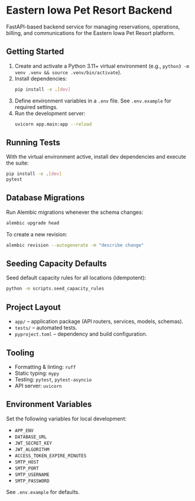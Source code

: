 # Eastern Iowa Pet Resort Backend

FastAPI-based backend service for managing reservations, operations, billing, and communications for the Eastern Iowa Pet Resort platform.

## Getting Started

1. Create and activate a Python 3.11+ virtual environment (e.g., `python3 -m venv .venv && source .venv/bin/activate`).
2. Install dependencies:
   ```bash
   pip install -e .[dev]
   ```
3. Define environment variables in a `.env` file. See `.env.example` for required settings.
4. Run the development server:
   ```bash
   uvicorn app.main:app --reload
   ```

## Running Tests

With the virtual environment active, install dev dependencies and execute the suite:

```bash
pip install -e .[dev]
pytest
```

## Database Migrations

Run Alembic migrations whenever the schema changes:

```bash
alembic upgrade head
```

To create a new revision:

```bash
alembic revision --autogenerate -m "describe change"
```

## Seeding Capacity Defaults

Seed default capacity rules for all locations (idempotent):

```bash
python -m scripts.seed_capacity_rules
```

## Project Layout

- `app/` – application package (API routers, services, models, schemas).
- `tests/` – automated tests.
- `pyproject.toml` – dependency and build configuration.

## Tooling

- Formatting & linting: `ruff`
- Static typing: `mypy`
- Testing: `pytest`, `pytest-asyncio`
- API server: `uvicorn`

## Environment Variables

Set the following variables for local development:

- `APP_ENV`
- `DATABASE_URL`
- `JWT_SECRET_KEY`
- `JWT_ALGORITHM`
- `ACCESS_TOKEN_EXPIRE_MINUTES`
- `SMTP_HOST`
- `SMTP_PORT`
- `SMTP_USERNAME`
- `SMTP_PASSWORD`

See `.env.example` for defaults.
